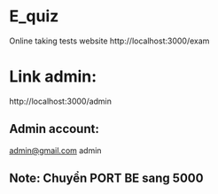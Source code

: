 # E_quiz
Online taking tests website
http://localhost:3000/exam

# Link admin:
http://localhost:3000/admin

## Admin account:
admin@gmail.com
admin

## Note: Chuyển PORT BE sang 5000
